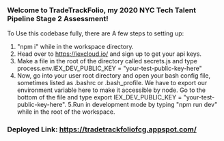 ### Welcome to TradeTrackFolio, my 2020 NYC Tech Talent Pipeline Stage 2 Assessment!

To Use this codebase fully, there are A few steps to setting up:

1. "npm i" while in the workspace directory.
2. Head over to https://iexcloud.io/ and sign up to get your api keys.
3. Make a file in the root of the directory called secrets.js and type process.env.IEX_DEV_PUBLIC_KEY = "your-test-public-key-here"
4. Now, go into your user root directory and open your bash config file, sometimes listed as .bashrc or .bash_profile. We have to export our environment variable here to make it accessible by node. Go to the bottom of the file and type export IEX_DEV_PUBLIC_KEY = "your-test-public-key-here".
5.Run in development mode by typing "npm run dev" while in the root of the workspace.
  

### Deployed Link: https://tradetrackfoliofcg.appspot.com/
